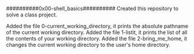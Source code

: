 ##########0x00-shell_basics##########
Created this repository to solve a class project.

Added the file 0-current_working_directory, it prints the absolute pathname of the current working directory.
Added the file 1-listit, it prints the list of all the contents of your working directory.
Added the file 2-bring_me_home, it changes the current working directory to the user's home directory.

